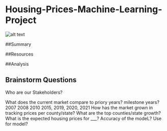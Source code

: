 # Housing-Prices-Machine-Learning-Project
![alt text](https://encrypted-tbn0.gstatic.com/images?q=tbn:ANd9GcSbdIFh1zgSpV6enhk8P5TAKOG3DSaDIw3uiw&usqp=CAU)


##Summary

##Resources

##Analysis

## Brainstorm Questions
Who are our Stakeholders?

What does the current market compare to priory years? milestone years? 2007 2008 2010 2015, 2019, 2020, 2021
How has the market grown in tracking prices per county/state?
What are the top counties/state growth?
What is the expected housing prices for ___?
Accuracy of the modeL?
Use for model?
